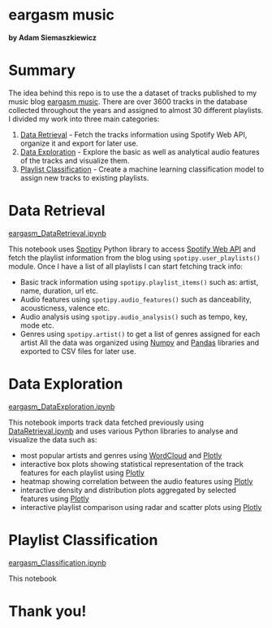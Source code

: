 # eargasm music
**by Adam Siemaszkiewicz**

# Summary

The idea behind this repo is to use the a dataset of tracks published to my music blog [eargasm music](https://open.spotify.com/user/eargasmusic?si=fnwCvcPhTNeBUMDxP4mx1A). There are over 3600 tracks in the database collected throughout the years and assigned to almost 30 different playlists. I divided my work into three main categories:
1. [Data Retrieval](#data-retrieval) - Fetch the tracks information using Spotify Web API, organize it and export for later use.
2. [Data Exploration](#data-exploration) - Explore the basic as well as analytical audio features of the tracks and visualize them.
3. [Playlist Classification](#playlist-classification) - Create a machine learning classification model to assign new tracks to existing playlists.

# Data Retrieval

[eargasm_DataRetrieval.ipynb](https://github.com/adamsiemaszkiewicz/eargasm-music/blob/main/eargasm_DataRetrieval.ipynb)

This notebook uses [Spotipy](https://spotipy.readthedocs.io/) Python library to access [Spotify Web API](https://developer.spotify.com/documentation/web-api/) and fetch the playlist information from the blog using `spotipy.user_playlists()` module. Once I have a list of all playlists I can start fetching track info:
- Basic track information using `spotipy.playlist_items()` such as: artist, name, duration, url etc.
- Audio features using `spotipy.audio_features()` such as danceability, acousticness, valence etc.
- Audio analysis using `spotipy.audio_analysis()` such as tempo, key, mode etc.
- Genres using `spotipy.artist()` to get a list of genres assigned for each artist
All the data was organized using [Numpy](https://numpy.org/) and [Pandas](https://pandas.pydata.org/) libraries and exported to CSV files for later use.

# Data Exploration

[eargasm_DataExploration.ipynb](https://github.com/adamsiemaszkiewicz/eargasm-music/blob/main/eargasm_DataExploration.ipynb)

This notebook imports track data fetched previously using [DataRetrieval.ipynb](https://github.com/adamsiemaszkiewicz/eargasm-music/blob/main/eargasm_DataRetrieval.ipynb) and uses various Python libraries to analyse and visualize the data such as:
- most popular artists and genres using [WordCloud](https://github.com/amueller/word_cloud) and [Plotly](https://plotly.com/)
- interactive box plots showing statistical representation of the track features for each playlist using [Plotly](https://plotly.com/)
- heatmap showing correlation between the audio features using [Plotly](https://plotly.com/)
- interactive density and distribution plots aggregated by selected features using [Plotly](https://plotly.com/)
- interactive playlist comparison using radar and scatter plots using [Plotly](https://plotly.com/)

# Playlist Classification

[eargasm_Classification.ipynb](https://github.com/adamsiemaszkiewicz/eargasm-music/blob/main/eargasm_PlaylistClassification.ipynb)

This notebook 

# Thank you!

